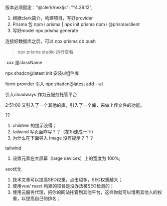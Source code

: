 版本必须固定："@clerk/nextjs": "^4.29.12",

1. 根据clerk简介，构建项目，写好provider
2. Prisma 包 npm i prisma | npx init prisma
npm i @prisma/client
3. 写好model npx prisma generate

<!-- 数据库连接 -->
连接好数据库之后，可以
npx prisma db push
> npx prisma studio
运行查看

<!-- 登录/注册页面逻辑 -->
.xxx 是className

 npx shadcn@latest init
 安装ui组件库

form-provider 引入
npx shadcn@latest add --al


引入cloadways 作为云服务托管平台

2:51:00 又引入了一个其他的库，引入了一个库，来做上传文件的功能。



??
1. children 的提示没得；
2. tailwind 写页面咋写？？（花1h速成一下）
3. 为什么在下面导入 Image 没有提示？？？



tailwind
1. 设置元素在大屏幕（large devices）上的宽度为 100%;


seo优化
1. 技术文章可以提高SEO权重，点击越多，SEO权重越大；
2. 使用vue/ react 构建的项目是没办法被SEO检测的；
3. 使用云服务代理，把你的网站托管到其他平台，这样你就可以借用其他人的权重，以提高自己的排名；
